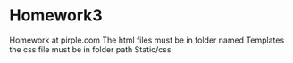 # Homework3
Homework at pirple.com
The html files must be in folder named Templates
the css file must be in folder path Static/css
